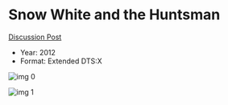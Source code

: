 # Snow White and the Huntsman

[Discussion Post](https://www.avsforum.com/threads/bass-eq-for-filtered-movies.2995212/post-56893620)

* Year: 2012
* Format: Extended DTS:X

![img 0](https://i.imgur.com/zoQKXmo.jpg)

![img 1](https://i.imgur.com/x1WKHdY.jpg)


